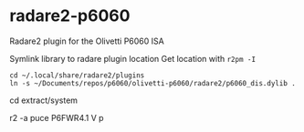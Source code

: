# radare2-p6060
Radare2 plugin for the Olivetti P6060 ISA

Symlink library to radare plugin location
Get location with `r2pm -I`

    cd ~/.local/share/radare2/plugins
    ln -s ~/Documents/repos/p6060/olivetti-p6060/radare2/p6060_dis.dylib .


cd extract/system

r2 -a puce P6FWR4.1 
V p